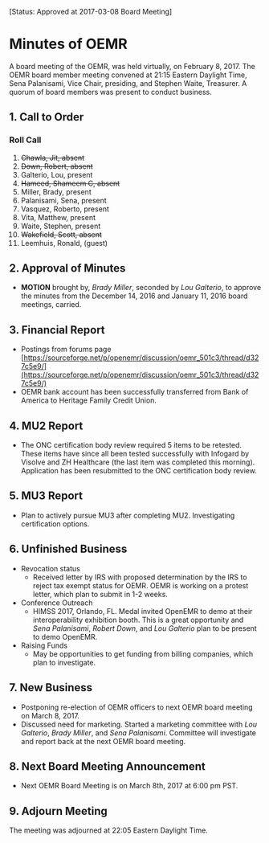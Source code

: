 [Status: Approved at 2017-03-08 Board Meeting]

# Minutes of OEMR
A board meeting of the OEMR, was held virtually, on February 8, 2017. The OEMR board member meeting convened at 21:15 Eastern Daylight Time, Sena Palanisami, Vice Chair, presiding, and Stephen Waite, Treasurer. A quorum of board members was present to conduct business.

## 1. Call to Order

### Roll Call

1. ~~Chawla, Jit, absent~~
2. ~~Down, Robert, absent~~
3. Galterio, Lou, present
4. ~~Hameed, Shameem C, absent~~
5. Miller, Brady, present
6. Palanisami, Sena, present
7. Vasquez, Roberto, present
8. Vita, Matthew, present
9. Waite, Stephen, present
10. ~~Wakefield, Scott, absent~~
11. Leemhuis, Ronald, (guest)

## 2. Approval of Minutes

- **MOTION** brought by, _Brady Miller_, seconded by _Lou Galterio_, to approve the minutes from the December 14, 2016 and January 11, 2016 board meetings, carried.

## 3. Financial Report

- Postings from forums page [https://sourceforge.net/p/openemr/discussion/oemr_501c3/thread/d327c5e9/](https://sourceforge.net/p/openemr/discussion/oemr_501c3/thread/d327c5e9/)
- OEMR bank account has been successfully transferred from Bank of America to Heritage Family Credit Union.

## 4. MU2 Report

- The ONC certification body review required 5 items to be retested. These items have since all been tested successfully with Infogard by Visolve and ZH Healthcare (the last item was completed this morning). Application has been resubmitted to the ONC certification body review.

## 5. MU3 Report

- Plan to actively pursue MU3 after completing MU2. Investigating certification options.

## 6. Unfinished Business

- Revocation status
  -  Received letter by IRS with proposed determination by the IRS to reject tax exempt status for OEMR. OEMR is working on a protest letter, which plan to submit in 1-2 weeks.
- Conference Outreach
  -  HIMSS 2017, Orlando, FL. Medal invited OpenEMR to demo at their interoperability exhibition booth. This is a great opportunity and _Sena Palanisami_, _Robert Down_, and _Lou Galterio_ plan to be present to demo OpenEMR.
- Raising Funds
  -  May be opportunities to get funding from billing companies, which plan to investigate.

## 7. New Business

- Postponing re-election of OEMR officers to next OEMR board meeting on March 8, 2017.
- Discussed need for marketing. Started a marketing committee with _Lou Galterio_, _Brady Miller_, and _Sena Palanisami_. Committee will investigate and report back at the next OEMR board meeting. 

## 8. Next Board Meeting Announcement

- Next OEMR Board Meeting is on March 8th, 2017 at 6:00 pm PST.

## 9. Adjourn Meeting
The meeting was adjourned at 22:05 Eastern Daylight Time.
